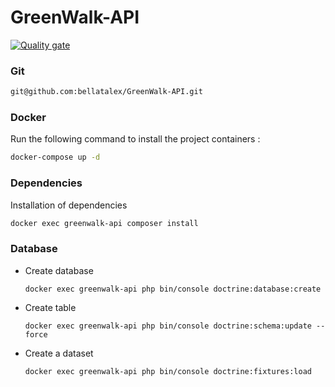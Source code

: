 # GreenWalk-API
[![Quality gate](https://sonarcloud.io/api/project_badges/quality_gate?project=bellatalex_GreenWalk-API)](https://sonarcloud.io/dashboard?id=bellatalex_GreenWalk-API)

### Git
```bash
git@github.com:bellatalex/GreenWalk-API.git
```

### Docker

Run the following command to install the project containers : 
```bash
docker-compose up -d
```

### Dependencies
Installation of dependencies
```bash
docker exec greenwalk-api composer install
```

### Database
- Create database
    ```
    docker exec greenwalk-api php bin/console doctrine:database:create
    ```

- Create table
    ```
    docker exec greenwalk-api php bin/console doctrine:schema:update --force
    ```

- Create a dataset
    ```bash
    docker exec greenwalk-api php bin/console doctrine:fixtures:load
    ```

